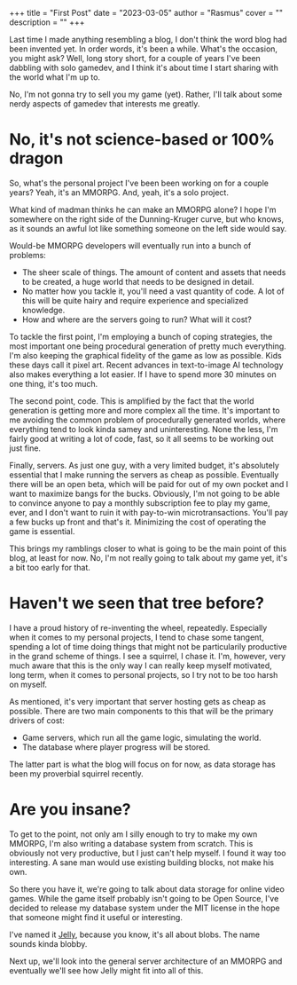 +++
title = "First Post"
date = "2023-03-05"
author = "Rasmus"
cover = ""
description = ""
+++

Last time I made anything resembling a blog, I don't think the word blog had been invented yet. In order words, it's been 
a while. What's the occasion, you might ask? Well, long story short, for a couple of years I've been dabbling with solo gamedev, 
and I think it's about time I start sharing with the world what I'm up to.

No, I'm not gonna try to sell you my game (yet). Rather, I'll talk about some nerdy aspects of gamedev that interests me greatly. 

# No, it's not science-based or 100% dragon

So, what's the personal project I've been been working on for a couple years? Yeah, it's an MMORPG. And, yeah, it's a solo project. 

What kind of madman thinks he can make an MMORPG alone? I hope I'm somewhere on the right side of the Dunning-Kruger curve, but who knows, 
as it sounds an awful lot like something someone on the left side would say.

Would-be MMORPG developers will eventually run into a bunch of problems:

* The sheer scale of things. The amount of content and assets that needs to be created, a huge world that needs to be designed in detail. 
* No matter how you tackle it, you'll need a vast quantity of code. A lot of this will be quite hairy and require experience and specialized knowledge.
* How and where are the servers going to run? What will it cost?

To tackle the first point, I'm employing a bunch of coping strategies, the most important one being procedural generation of pretty much everything. 
I'm also keeping the graphical fidelity of the game as low as possible. Kids these days call it pixel art. Recent advances in text-to-image AI technology
also makes everything a lot easier. If I have to spend more 30 minutes on one thing, it's too much.

The second point, code. This is amplified by the fact that the world generation is getting more and more complex all the time. It's important to 
me avoiding the common problem of procedurally generated worlds, where everything tend to look kinda samey and uninteresting. None the less, I'm fairly
good at writing a lot of code, fast, so it all seems to be working out just fine.

Finally, servers. As just one guy, with a very limited budget, it's absolutely essential that I make running the servers as cheap as possible. Eventually
there will be an open beta, which will be paid for out of my own pocket and I want to maximize bangs for the bucks. Obviously, I'm not going to be able
to convince anyone to pay a monthly subscription fee to play my game, ever, and I don't want to ruin it with pay-to-win microtransactions. You'll pay a few bucks
up front and that's it. Minimizing the cost of operating the game is essential. 

This brings my ramblings closer to what is going to be the main point of this blog, at least for now. No, I'm not really going to talk about 
my game yet, it's a bit too early for that.

# Haven't we seen that tree before?

I have a proud history of re-inventing the wheel, repeatedly. Especially when it comes to my personal projects, I tend to chase
some tangent, spending a lot of time doing things that might not be particularily productive in the grand scheme of things. I see
a squirrel, I chase it. I'm, however, very much aware that this is the only way I can really keep myself motivated, long term,
when it comes to personal projects, so I try not to be too harsh on myself.

As mentioned, it's very important that server hosting gets as cheap as possible. 
There are two main components to this that will be the primary drivers of cost:

* Game servers, which run all the game logic, simulating the world. 
* The database where player progress will be stored.

The latter part is what the blog will focus on for now, as data storage has been my proverbial squirrel recently. 

# Are you insane?

To get to the point, not only am I silly enough to try to make my own MMORPG, I'm also writing a database system from scratch. This is obviously not very productive,
but I just can't help myself. I found it way too interesting. A sane man would use existing building blocks, not make his own.

So there you have it, we're going to talk about data storage for online video games. While the game itself probably isn't going to be Open Source, I've decided to 
release my database system under the MIT license in the hope that someone might find it useful or interesting. 

I've named it [Jelly](https://github.com/demogorgon1/jelly), because you know, it's all about blobs. The name sounds kinda blobby.

Next up, we'll look into the general server architecture of an MMORPG and eventually we'll see how Jelly might fit into all of this.